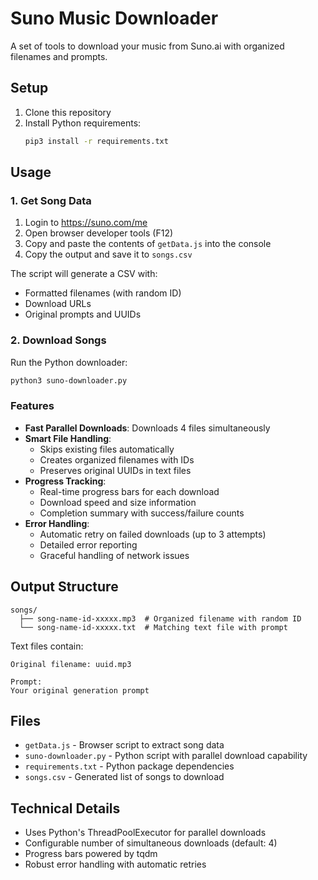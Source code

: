 # Suno Music Downloader

A set of tools to download your music from Suno.ai with organized filenames and prompts.

## Setup

1. Clone this repository
2. Install Python requirements:
   ```bash
   pip3 install -r requirements.txt
   ```

## Usage

### 1. Get Song Data

1. Login to https://suno.com/me
2. Open browser developer tools (F12)
3. Copy and paste the contents of `getData.js` into the console
4. Copy the output and save it to `songs.csv`

The script will generate a CSV with:
- Formatted filenames (with random ID)
- Download URLs
- Original prompts and UUIDs

### 2. Download Songs

Run the Python downloader:
```bash
python3 suno-downloader.py
```

### Features

- **Fast Parallel Downloads**: Downloads 4 files simultaneously
- **Smart File Handling**:
  - Skips existing files automatically
  - Creates organized filenames with IDs
  - Preserves original UUIDs in text files
- **Progress Tracking**:
  - Real-time progress bars for each download
  - Download speed and size information
  - Completion summary with success/failure counts
- **Error Handling**:
  - Automatic retry on failed downloads (up to 3 attempts)
  - Detailed error reporting
  - Graceful handling of network issues

## Output Structure

```
songs/
  ├── song-name-id-xxxxx.mp3  # Organized filename with random ID
  └── song-name-id-xxxxx.txt  # Matching text file with prompt
```

Text files contain:
```
Original filename: uuid.mp3

Prompt:
Your original generation prompt
```

## Files

- `getData.js` - Browser script to extract song data
- `suno-downloader.py` - Python script with parallel download capability
- `requirements.txt` - Python package dependencies
- `songs.csv` - Generated list of songs to download

## Technical Details

- Uses Python's ThreadPoolExecutor for parallel downloads
- Configurable number of simultaneous downloads (default: 4)
- Progress bars powered by tqdm
- Robust error handling with automatic retries
